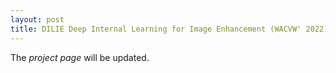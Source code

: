 ```yaml
---
layout: post
title: DILIE Deep Internal Learning for Image Enhancement (WACVW' 2022)
---
```


The *project page* will be updated.
